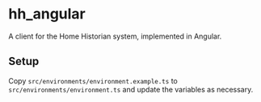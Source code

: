 # hh_angular

A client for the Home Historian system, implemented in Angular.

## Setup

Copy `src/environments/environment.example.ts` to `src/environments/environment.ts` and update the variables as necessary.
